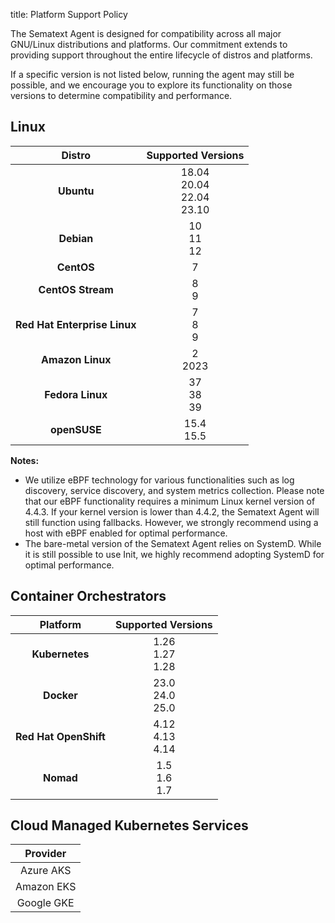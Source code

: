 title: Platform Support Policy

The Sematext Agent is designed for compatibility across all major GNU/Linux distributions and platforms. Our commitment extends to providing support throughout the entire lifecycle of distros and platforms.  

If a specific version is not listed below, running the agent may still be possible, and we encourage you to explore its functionality on those versions to determine compatibility and performance.

## Linux

| Distro | Supported Versions |
|:-:|:-:|
| **Ubuntu** | 18.04<br>20.04<br>22.04<br>23.10 |
| **Debian** | 10<br>11<br>12 |
| **CentOS** | 7 |
| **CentOS Stream** | 8<br>9 |
| **Red Hat Enterprise Linux** | 7<br>8<br>9 |
| **Amazon Linux** | 2<br>2023 |
| **Fedora Linux** | 37<br>38<br>39 |
| **openSUSE** | 15.4<br>15.5 |

**Notes:**

- We utilize eBPF technology for various functionalities such as log discovery, service discovery, and system metrics collection. Please note that our eBPF functionality requires a minimum Linux kernel version of 4.4.3. If your kernel version is lower than 4.4.2, the Sematext Agent will still function using fallbacks. However, we strongly recommend using a host with eBPF enabled for optimal performance.
- The bare-metal version of the Sematext Agent relies on SystemD. While it is still possible to use Init, we highly recommend adopting SystemD for optimal performance.

## Container Orchestrators

| Platform | Supported Versions |
|:-:|:-:|
| **Kubernetes** | 1.26<br>1.27<br>1.28 |
| **Docker** | 23.0<br>24.0<br>25.0 | 
| **Red Hat OpenShift** | 4.12<br>4.13<br>4.14 | 
| **Nomad** | 1.5<br>1.6<br>1.7 | 

## Cloud Managed Kubernetes Services

| Provider |
|:-:|
| Azure AKS |
| Amazon EKS |
| Google GKE |
